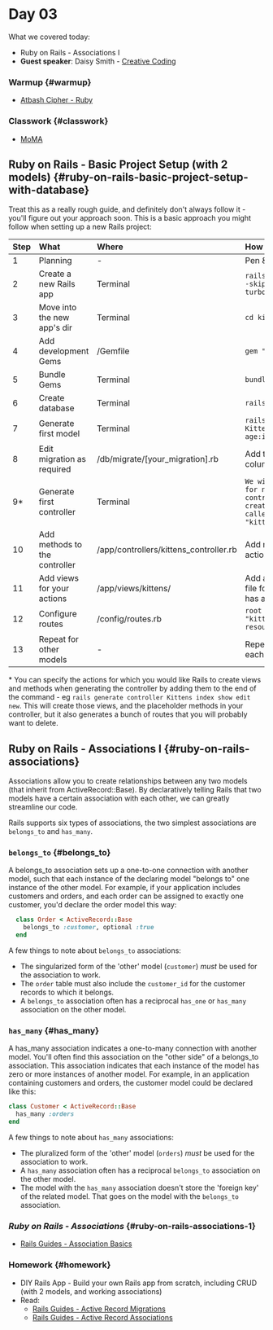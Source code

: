 # Day 03

What we covered today:

* Ruby on Rails - Associations I 
* **Guest speaker**: Daisy Smith - [Creative Coding](https://docs.google.com/presentation/d/1qSPH6f2j1vX7K5HUbQ1id88m5ZQ94PRBFudGXnHrlws/edit#slide=id.g38042e32c5_0_37)

### Warmup {#warmup}

* [​Atbash Cipher - Ruby​](https://github.com/liaa2/wdi29-homework/tree/master/warmups/week05/day03_atbash_cipher)

### Classwork {#classwork}

* ​[MoMA​](https://github.com/textchimp/wdi-29/tree/master/week5/moma-app)

## Ruby on Rails - Basic Project Setup \(with 2 models\) {#ruby-on-rails-basic-project-setup-with-database}

Treat this as a really rough guide, and definitely don't always follow it - you'll figure out your approach soon. This is a basic approach you might follow when setting up a new Rails project:

| Step | What | Where | How |
| :--- | :--- | :--- | :--- |
| 1 | Planning | - | Pen & paper |
| 2 | Create a new Rails app | Terminal | `rails new kitten_party --skip-git --skip-turbolinks` |
| 3 | Move into the new app's dir | Terminal | `cd kitten_party` |
| 4 | Add development Gems | /Gemfile | `gem "pry-rails"` |
| 5 | Bundle Gems | Terminal | `bundle` |
| 6 | Create database | Terminal | `rails db:create` |
| 7 | Generate first model | Terminal | `rails generate model Kitten name:string age:integer` |
| 8 | Edit migration as required | /db/migrate/\[your\_migration\].rb | Add timestamps, more columns, etc if required. |
| 9\* | Generate first controller | Terminal | `We will do it manually for now (go to the controller folder and create a controller file called "kittens_controller.rb")` |
| 10 | Add methods to the controller | /app/controllers/kittens\_controller.rb | Add methods for each action |
| 11 | Add views for your actions | /app/views/kittens/ | Add an \[action\].html.erb file for each action that has an associated view |
| 12 | Configure routes | /config/routes.rb | `root :to => "kittens#index"` `resources :kittens` |
| 13 | Repeat for other models | - | Repeat steps 7-12 for each model |

\* You can specify the actions for which you would like Rails to create views and methods when generating the controller by adding them to the end of the command - eg `rails generate controller Kittens index show edit new`. This will create those views, and the placeholder methods in your controller, but it also generates a bunch of routes that you will probably want to delete.

## Ruby on Rails - Associations I {#ruby-on-rails-associations}

Associations allow you to create relationships between any two models \(that inherit from ActiveRecord::Base\). By declaratively telling Rails that two models have a certain association with each other, we can greatly streamline our code.

Rails supports six types of associations, the two simplest associations are `belongs_to` and `has_many`.

### `belongs_to` {#belongs_to}

A belongs\_to association sets up a one-to-one connection with another model, such that each instance of the declaring model "belongs to" one instance of the other model. For example, if your application includes customers and orders, and each order can be assigned to exactly one customer, you'd declare the order model this way:

```ruby
  class Order < ActiveRecord::Base
    belongs_to :customer, optional :true
  end
```

A few things to note about `belongs_to` associations:

* The singularized form of the 'other' model \(`customer`\) _must_ be used for the association to work.
* The `order` table must also include the `customer_id` for the customer records to which it belongs.
* A `belongs_to` association often has a reciprocal `has_one` or `has_many` association on the other model.

### `has_many` {#has_many}

A has\_many association indicates a one-to-many connection with another model. You'll often find this association on the "other side" of a belongs\_to association. This association indicates that each instance of the model has zero or more instances of another model. For example, in an application containing customers and orders, the customer model could be declared like this:

```ruby
class Customer < ActiveRecord::Base
  has_many :orders
end
```

A few things to note about `has_many` associations:

* The pluralized form of the 'other' model \(`orders`\) _must_ be used for the association to work.
* A `has_many` association often has a reciprocal `belongs_to` association on the other model.
* The model with the `has_many` association doesn't store the 'foreign key' of the related model. That goes on the model with the `belongs_to` association.

### _Ruby on Rails - Associations_ {#ruby-on-rails-associations-1}

* ​[Rails Guides - Association Basics](http://guides.rubyonrails.org/v4.2/association_basics.html)​

### Homework {#homework}

* DIY Rails App - Build your own Rails app from scratch, including CRUD \(with 2 models, and working associations\)
* Read:
  * ​[Rails Guides - Active Record Migrations](http://guides.rubyonrails.org/v4.2/active_record_migrations.html)​
  * ​[Rails Guides - Active Record Associations](http://guides.rubyonrails.org/v4.2/association_basics.html)​

